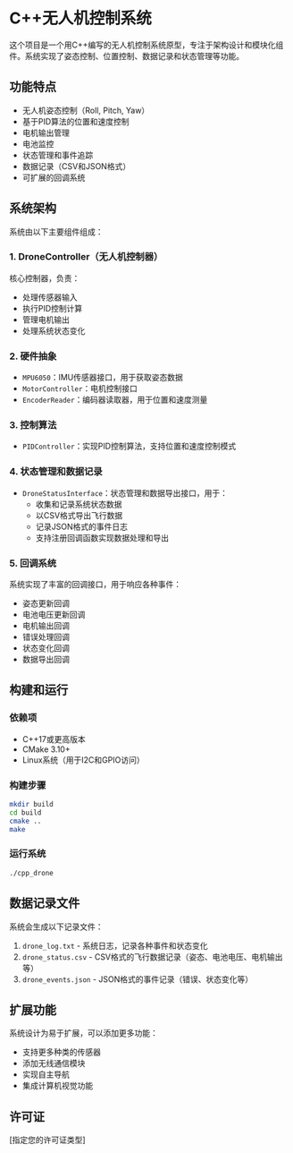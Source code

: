 # C++无人机控制系统

这个项目是一个用C++编写的无人机控制系统原型，专注于架构设计和模块化组件。系统实现了姿态控制、位置控制、数据记录和状态管理等功能。

## 功能特点

- 无人机姿态控制（Roll, Pitch, Yaw）
- 基于PID算法的位置和速度控制
- 电机输出管理
- 电池监控
- 状态管理和事件追踪
- 数据记录（CSV和JSON格式）
- 可扩展的回调系统

## 系统架构

系统由以下主要组件组成：

### 1. DroneController（无人机控制器）

核心控制器，负责：
- 处理传感器输入
- 执行PID控制计算
- 管理电机输出
- 处理系统状态变化

### 2. 硬件抽象

- `MPU6050`：IMU传感器接口，用于获取姿态数据
- `MotorController`：电机控制接口
- `EncoderReader`：编码器读取器，用于位置和速度测量

### 3. 控制算法

- `PIDController`：实现PID控制算法，支持位置和速度控制模式

### 4. 状态管理和数据记录

- `DroneStatusInterface`：状态管理和数据导出接口，用于：
  - 收集和记录系统状态数据
  - 以CSV格式导出飞行数据
  - 记录JSON格式的事件日志
  - 支持注册回调函数实现数据处理和导出

### 5. 回调系统

系统实现了丰富的回调接口，用于响应各种事件：
- 姿态更新回调
- 电池电压更新回调
- 电机输出回调
- 错误处理回调
- 状态变化回调
- 数据导出回调

## 构建和运行

### 依赖项

- C++17或更高版本
- CMake 3.10+
- Linux系统（用于I2C和GPIO访问）

### 构建步骤

```bash
mkdir build
cd build
cmake ..
make
```

### 运行系统

```bash
./cpp_drone
```

## 数据记录文件

系统会生成以下记录文件：

1. `drone_log.txt` - 系统日志，记录各种事件和状态变化
2. `drone_status.csv` - CSV格式的飞行数据记录（姿态、电池电压、电机输出等）
3. `drone_events.json` - JSON格式的事件记录（错误、状态变化等）

## 扩展功能

系统设计为易于扩展，可以添加更多功能：

- 支持更多种类的传感器
- 添加无线通信模块
- 实现自主导航
- 集成计算机视觉功能

## 许可证

[指定您的许可证类型] 